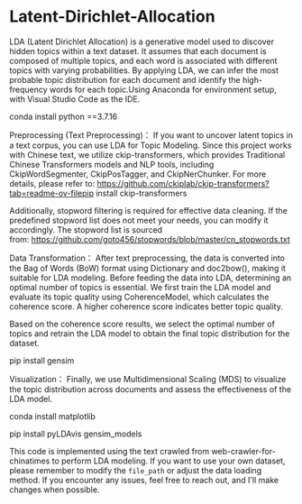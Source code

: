 # Latent-Dirichlet-Allocation

LDA (Latent Dirichlet Allocation) is a generative model used to discover hidden topics within a text dataset. It assumes that each document is composed of multiple topics, and each word is associated with different topics with varying probabilities. By applying LDA, we can infer the most probable topic distribution for each document and identify the high-frequency words for each topic.Using Anaconda for environment setup, with Visual Studio Code as the IDE.

conda install python ==3.7.16

Preprocessing (Text Preprocessing)：
If you want to uncover latent topics in a text corpus, you can use LDA for Topic Modeling. Since this project works with Chinese text, we utilize ckip-transformers, which provides Traditional Chinese Transformers models and NLP tools, including CkipWordSegmenter, CkipPosTagger, and CkipNerChunker. For more details, please refer to:
https://github.com/ckiplab/ckip-transformers?tab=readme-ov-filepip install ckip-transformers

Additionally, stopword filtering is required for effective data cleaning. If the predefined stopword list does not meet your needs, you can modify it accordingly. The stopword list is sourced from: https://github.com/goto456/stopwords/blob/master/cn_stopwords.txt

Data Transformation：
After text preprocessing, the data is converted into the Bag of Words (BoW) format using Dictionary and doc2bow(), making it suitable for LDA modeling. Before feeding the data into LDA, determining an optimal number of topics is essential. We first train the LDA model and evaluate its topic quality using CoherenceModel, which calculates the coherence score. A higher coherence score indicates better topic quality.

Based on the coherence score results, we select the optimal number of topics and retrain the LDA model to obtain the final topic distribution for the dataset.

pip install gensim

Visualization：
Finally, we use Multidimensional Scaling (MDS) to visualize the topic distribution across documents and assess the effectiveness of the LDA model.

conda install matplotlib

pip install pyLDAvis gensim_models

This code is implemented using the text crawled from web-crawler-for-chinatimes to perform LDA modeling. If you want to use your own dataset, please remember to modify the `file_path` or adjust the data loading method. If you encounter any issues, feel free to reach out, and I'll make changes when possible.

